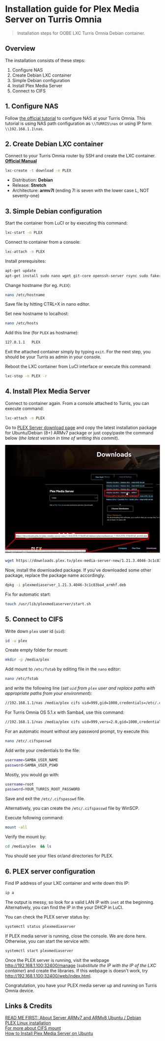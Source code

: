 # Installation guide for Plex Media Server on Turris Omnia

> Installation steps for OOBE LXC Turris Omnia Debian container.

## Overview

The installation consists of these steps:

1. Configure NAS
2. Create Debian LXC container
3. Simple Debian configuration
4. Install Plex Media Server
5. Connect to CIFS

## 1. Configure NAS

Follow [the official tutorial](https://wiki.turris.cz/doc/en/howto/nas) to configure NAS at your Turris Omnia. This tutorial is using NAS path configuration as `\\TURRIS\nas` or using IP form `\\192.168.1.1\nas`.

## 2. Create Debian LXC container

Connect to your Turris Omnia router by SSH and create the LXC container. **[Official Manual](https://www.turris.cz/doc/en/howto/lxc)**

```bash
lxc-create -t download -n PLEX
```

- Distribution: **Debian**
- Release: **Stretch**
- Architecture: **armv7l** (ending 7l is seven with the lower case L, NOT seventy-one)

## 3. Simple Debian configuration

Start the container from LuCI or by executing this command:

```bash
lxc-start -n PLEX
```

Connect to container from a console:

```bash
lxc-attach -n PLEX
```

Install prerequisites:

```bash
apt-get update
apt-get install sudo nano wget git-core openssh-server rsync sudo fakeroot cifs-utils -y
```

Change hostname (for eg. `PLEX`):

```bash
nano /etc/hostname
```

Save file by hitting CTRL+X in nano editor.

Set new hostname to localhost:

```bash
nano /etc/hosts
```

Add this line (for `PLEX` as hostname):

```bash
127.0.1.1   PLEX
```

Exit the attached container simply by typing `exit`. For the next step, you should be your Turris as admin in your console.

Reboot the LXC container from LuCI interface or execute this command:

```bash
lxc-stop -n PLEX -r
```

## 4. Install Plex Media Server

Connect to container again. From a console attached to Turris, you can execute command:

```bash
lxc-attach -n PLEX
```

Go to [PLEX Server download page](https://www.plex.tv/media-server-downloads/) and copy the latest installation package for Ubuntu/Debian (8+) ARMv7 package or just copy/paste the command below (_the latest version in time of writting this commit_).

![Preview](https://raw.githubusercontent.com/KUTlime/Installation-guide-for-Plex-Media-Server-on-Turris-Omnia/master/OfficialRepo.png)

```bash
wget https://downloads.plex.tv/plex-media-server-new/1.21.3.4046-3c1c83ba4/debian/plexmediaserver_1.21.3.4046-3c1c83ba4_armhf.deb
```

Now, install the downloaded package. If you've downloaded some other package, replace the package name accordingly.

```bash
dpkg -i plexmediaserver_1.21.3.4046-3c1c83ba4_armhf.deb
```

Fix for automatic start:

```bash
touch /usr/lib/plexmediaserver/start.sh
```

## 5. Connect to CIFS

Write down `plex` user id (`uid`):

```bash
id -u plex
```

Create empty folder for mount:

```bash
mkdir -p /media/plex
```

Add mount to `/etc/fstab` by editing file in the `nano` editor:

```bash
nano /etc/fstab
```

and write the following line (_set `uid` from `plex` user and replace paths with appropriate paths from your environment_):

```bash
//192.168.1.1/nas /media/plex cifs uid=999,gid=1000,credentials=/etc/.cifspasswd,iocharset=utf8 0 0
```

For Turris Omnia OS 5.1.x with Samba4, use this command:

```bash
//192.168.1.1/nas /media/plex cifs uid=999,vers=2.0,gid=1000,credentials=/etc/.cifspasswd,iocharset=utf8 0 0
```

For an automatic mount without any password prompt, try execute this:

```bash
nano /etc/.cifspasswd
```

Add write your credentials to the file:

```bash
username=SAMBA_USER_NAME
password=SAMBA_USER_PSWD
```

Mostly, you would go with:

```bash
username=root
password=YOUR_TURRIS_ROOT_PASSWORD
```

Save and exit the `/etc/.cifspasswd` file.

Alternatively, you can create the `/etc/.cifspasswd` file by WinSCP.

Execute following command:

```bash
mount -all
```

Verify the mount by:

```bash
cd /media/plex  && ls
```

You should see your files or/and directories for PLEX.

## 6. PLEX server configuration

Find IP address of your LXC container and write down this IP:

```bash
ip a
```

The output is messy, so look for a valid LAN IP with `inet` at the beginning.<br>
Alternatively, you can find the IP in the your DHCP in LuCI.

You can check the PLEX server status by:

```bash
systemctl status plexmediaserver
```

If PLEX media server is running, close the console. We are done here.<br>
Otherwise, you can start the service with:

```bash
systemctl start plexmediaserver
```

Once the PLEX server is running, visit the webpage http://192.168.1.100:32400/manage (*substitute the IP with the IP of the LXC container*) and create the libraries. If this webpage is doesn't work, try http://192.168.1.100:32400/web/index.html.

Congratulation, you have your PLEX media server up and running on Turris Omnia device.

## Links & Credits

[READ ME FIRST: About Server ARMv7 and ARMv8 Ubuntu / Debian](https://forums.plex.tv/t/read-me-first-about-server-armv7-and-armv8-ubuntu-debian/226567)<br>
[PLEX Linux installation](https://support.plex.tv/articles/200288586-installation/)<br>
[For more about CIFS mount](http://midactstech.blogspot.cz/2013/09/how-to-mount-windows-cifs-share-on_18.html)<br>
[How to Install Plex Media Server on Ubuntu](https://www.linuxbabe.com/ubuntu/install-plex-media-server-ubuntu-18-04)
